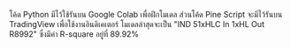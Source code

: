 โค้ด Python มีไว้ใช้รันบน Google Colab เพื่อฝึกโมเดล
ส่วนโค้ด Pine Script จะมีไว้รันบน TradingView เพื่อใช้งานอินดิเคเตอร์
โมเดลล่าสุดจะเป็น "IND 51xHLC In 1xHL Out R8992"
ซึ่งมีค่า R-square อยู่ที่ 89.92%
